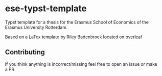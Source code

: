 # ese-typst-template
Typst template for a thesis for the Erasmus School of Economics of the Erasmus University Rotterdam.

Based on a LaTex template by Riley Badenbroek located on [overleaf](https://www.overleaf.com/latex/templates/msc-thesis-template-erasmus-school-of-economics/fxsvshrthnqc)

## Contributing
If you think anything is incorrect/missing feel free to open an issue or make a PR. 
